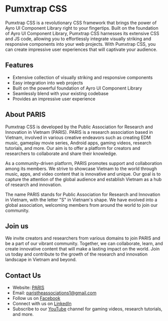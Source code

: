 # Pumxtrap CSS

Pumxtrap CSS is a revolutionary CSS framework that brings the power of Ayro UI Component Library right to your fingertips. Built on the foundation of Ayro UI Component Library, Pumxtrap CSS harnesses its extensive CSS and JS code, allowing you to effortlessly integrate visually striking and responsive components into your web projects. With Pumxtrap CSS, you can create impressive user experiences that will captivate your audience.

## Features

- Extensive collection of visually striking and responsive components
- Easy integration into web projects
- Built on the powerful foundation of Ayro UI Component Library
- Seamlessly blend with your existing codebase
- Provides an impressive user experience

## About PARIS

Pumxtrap CSS is developed by the Public Association for Research and Innovation in Vietnam (PARIS). PARIS is a research association based in Vietnam, involved in various creative endeavors such as creating EDM music, gameplay movie series, Android apps, gaming videos, research tutorials, and more. Our aim is to offer a platform for creators and researchers to collaborate and share their knowledge.

As a community-driven platform, PARIS promotes support and collaboration among its members. We strive to showcase Vietnam to the world through music, apps, and video content that is innovative and unique. Our goal is to capture the attention of the global audience and establish Vietnam as a hub of research and innovation.

The name PARIS stands for Public Association for Research and Innovation in Vietnam, with the letter "S" in Vietnam's shape. We have evolved into a global association, welcoming members from around the world to join our community.

## Join us

We invite creators and researchers from various domains to join PARIS and be a part of our vibrant community. Together, we can collaborate, learn, and create innovative content that will make a lasting impact on the world. Join us today and contribute to the growth of the research and innovation landscape in Vietnam and beyond.

## Contact Us

- Website: [PARIS](https://paristheassociatio.wixsite.com/paris)
- Email: [paristheassociations1@gmail.com](paristheassociations1@gmail.com)
- Follow us on [Facebook](https://m.facebook.com/groups/2036010479932070/?ref=sharehttps://m.facebook.com/groups/2036010479932070/?ref%3Dshare&exp=8ce3&mibextid=S66gvF)
- Connect with us on [LinkedIn](https://www.instagram.com/paráitheassociations)
- Subscribe to our [YouTube](https://youtube.com/@paristheassociation?feature=sharea) channel for gaming videos, research tutorials, and more.
